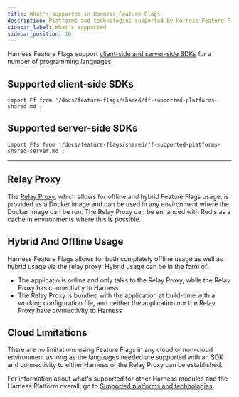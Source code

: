 ```yaml
---
title: What's supported in Harness Feature Flags
description: Platforms and technologies supported by Harness Feature Flags
sidebar_label: What's supported
sidebar_position: 10
---
```


Harness Feature Flags support [client-side and server-side SDKs](/docs/feature-flags/ff-sdks/sdk-overview/client-side-and-server-side-sdks.md) for a number of programming languages.

## Supported client-side SDKs

```mdx-code-block
import Ff from '/docs/feature-flags/shared/ff-supported-platforms-shared.md';
```

<Ff />

## Supported server-side SDKs

```mdx-code-block
import Ffs from '/docs/feature-flags/shared/ff-supported-platforms-shared-server.md';
```

<Ffs />

***

## Relay Proxy
The [Relay Proxy](https://developer.harness.io/docs/feature-flags/relay-proxy/), which allows for offline and hybrid Feature Flags usage, is provided as a Docker image and can be used in any environment where the Docker image can be run. The Relay Proxy can be enhanced with Redis as a cache in environments where this is possible.

## Hybrid And Offline Usage

Harness Feature Flags allows for both completely offline usage as well as hybrid usage via the relay proxy. Hybrid usage can be in the form of:

- The applicatio is online and only talks to the Relay Proxy, while the Relay Proxy has connectivity to Harness
- The Relay Proxy is bundled with the application at build-time with a working configuration file, and neither the application nor the Relay Proxy have connectivity to Harness

## Cloud Limitations

There are no limitations using Feature Flags in any cloud or non-cloud environment as long as the languages needed are supported with an SDK and connectivity to either Harness or the Relay Proxy can be established.

For information about what's supported for other Harness modules and the Harness Platform overall, go to [Supported platforms and technologies](/docs/getting-started/supported-platforms-and-technologies.md).